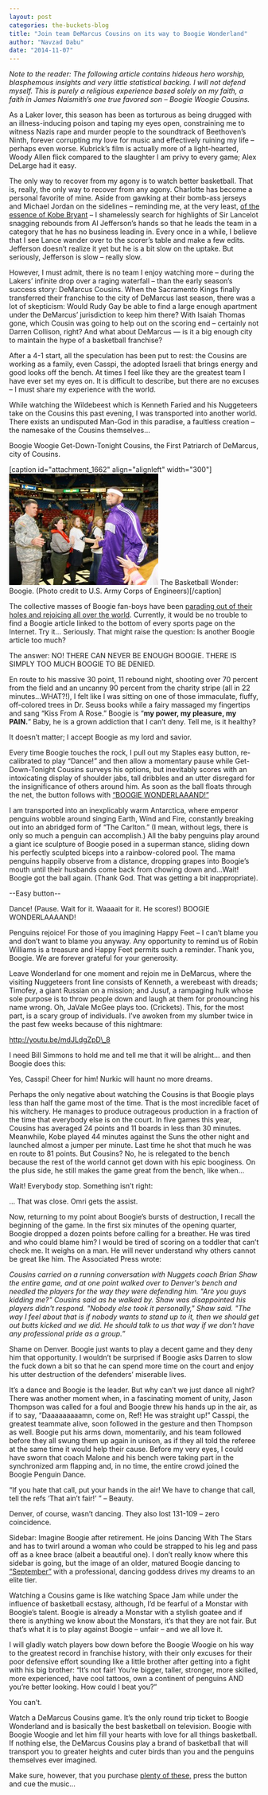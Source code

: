 ```yaml
---
layout: post
categories: the-buckets-blog
title: "Join team DeMarcus Cousins on its way to Boogie Wonderland"
author: "Navzad Dabu"
date: "2014-11-07"
---
```


_Note to the reader: The following article contains hideous hero worship, blasphemous insights and very little statistical backing. I will not defend myself. This is purely a religious experience based solely on my faith, a faith in James Naismith’s one true favored son – Boogie Woogie Cousins._

As a Laker lover, this season has been as torturous as being drugged with an illness-inducing poison and taping my eyes open, constraining me to witness Nazis rape and murder people to the soundtrack of Beethoven’s Ninth, forever corrupting my love for music and effectively ruining my life – perhaps even worse. Kubrick’s film is actually more of a light-hearted, Woody Allen flick compared to the slaughter I am privy to every game; Alex DeLarge had it easy.

The only way to recover from my agony is to watch better basketball. That is, really, the only way to recover from any agony. Charlotte has become a personal favorite of mine. Aside from gawking at their bomb-ass jerseys and Michael Jordan on the sidelines – reminding me, at the very least, [of the essence of Kobe Bryant](https://www.google.com/search?q=Kobe+Bryant+purple+jersey&client=firefox-a&hs=len&rls=org.mozilla:en-US:official&channel=sb&tbm=isch&imgil=cOjJ0KE-XyhGLM%253A%253Bch8zUA1rRKUJgM%253Bhttp%25253A%25252F%25252Flakers.topbuzz.com%25252Fgallery%25252Fv%25252Fkobe-bryant%25252FKobe%2525252BBryant%2525252Bsmiles%2525252Bin%2525252Ba%2525252Bpurple%2525252Broad%2525252Bjersey%2525252Bin%2525252BUtah.JPG.html&source=iu&pf=m&fir=cOjJ0KE-XyhGLM%253A%252Cch8zUA1rRKUJgM%252C_&usg=__pNjzWmUWRp7qxwO-z5o8vCrnvlk%3D&biw=1920&bih=943&ved=0CE0Qyjc&ei=M-pcVPSnAejZsAShlICACQ#facrc=_&imgdii=_&imgrc=cOjJ0KE-XyhGLM%253A%3Bch8zUA1rRKUJgM%3Bhttp%253A%252F%252Flakers.topbuzz.com%252Fgallery%252Fd%252F278286-2%252FKobe%252BBryant%252Bsmiles%252Bin%252Ba%252Bpurple%252Broad%252Bjersey%252Bin%252BUtah.JPG%3Bhttp%253A%252F%252Flakers.topbuzz.com%252Fgallery%252Fv%252Fkobe-bryant%252FKobe%252BBryant%252Bsmiles%252Bin%252Ba%252Bpurple%252Broad%252Bjersey%252Bin%252BUtah.JPG.html%3B436%3B640) – I shamelessly search for highlights of Sir Lancelot snagging rebounds from Al Jefferson’s hands so that he leads the team in a category that he has no business leading in. Every once in a while, I believe that I see Lance wander over to the scorer’s table and make a few edits. Jefferson doesn’t realize it yet but he is a bit slow on the uptake. But seriously, Jefferson is slow – really slow.

However, I must admit, there is no team I enjoy watching more – during the Lakers’ infinite drop over a raging waterfall – than the early season’s success story: DeMarcus Cousins. When the Sacramento Kings finally transferred their franchise to the city of DeMarcus last season, there was a lot of skepticism: Would Rudy Gay be able to find a large enough apartment under the DeMarcus’ jurisdiction to keep him there? With Isaiah Thomas gone, which Cousin was going to help out on the scoring end – certainly not Darren Collison, right? And what about DeMarcus — is it a big enough city to maintain the hype of a basketball franchise?

After a 4-1 start, all the speculation has been put to rest: the Cousins are working as a family, even Casspi, the adopted Israeli that brings energy and good looks off the bench. At times I feel like they are the greatest team I have ever set my eyes on. It is difficult to describe, but there are no excuses – I must share my experience with the world.

While watching the Wildebeest which is Kenneth Faried and his Nuggeteers take on the Cousins this past evening, I was transported into another world. There exists an undisputed Man-God in this paradise, a faultless creation – the namesake of the Cousins themselves…

Boogie Woogie Get-Down-Tonight Cousins, the First Patriarch of DeMarcus, city of Cousins.

\[caption id="attachment\_1662" align="alignleft" width="300"\][![The Wonder: Boogie. (Photo credit to U.S. Army Corps of Engineers)](/img/5178780075_67360ba288_z-300x224.jpg)](http://www.thehighscreen.com/wp-content/uploads/2014/11/5178780075_67360ba288_z-e1415376838501.jpg) The Basketball Wonder: Boogie. (Photo credit to U.S. Army Corps of Engineers)\[/caption\]

The collective masses of Boogie fan-boys have been [parading out of their holes and rejoicing all over the world](http://grantland.com/the-triangle/nba-shootaround-the-jazz-messengers/). Currently, it would be no trouble to find a Boogie article linked to the bottom of every sports page on the Internet. Try it… Seriously. That might raise the question: Is another Boogie article too much?

The answer: NO! THERE CAN NEVER BE ENOUGH BOOGIE. THERE IS SIMPLY TOO MUCH BOOGIE TO BE DENIED.

En route to his massive 30 point, 11 rebound night, shooting over 70 percent from the field and an uncanny 90 percent from the charity stripe (all in 22 minutes…WHAT?!), I felt like I was sitting on one of those immaculate, fluffy, off-colored trees in Dr. Seuss books while a fairy massaged my fingertips and sang “Kiss From A Rose.” Boogie is “**my power, my pleasure, my PAIN.**” Baby, he is a grown addiction that I can’t deny. Tell me, is it healthy?

It doesn’t matter; I accept Boogie as my lord and savior.

Every time Boogie touches the rock, I pull out my Staples easy button, re-calibrated to play “Dance!” and then allow a momentary pause while Get-Down-Tonight Cousins surveys his options, but inevitably scores with an intoxicating display of shoulder jabs, tall dribbles and an utter disregard for the insignificance of others around him. As soon as the ball floats through the net, the button follows with [“BOOGIE WONDERLAAAND!”](http://grantland.com/the-triangle/bill-and-jalens-2014-15-nba-preview-sacramento-kings/)

I am transported into an inexplicably warm Antarctica, where emperor penguins wobble around singing Earth, Wind and Fire, constantly breaking out into an abridged form of “The Carlton.” (I mean, without legs, there is only so much a penguin can accomplish.) All the baby penguins play around a giant ice sculpture of Boogie posed in a superman stance, sliding down his perfectly sculpted biceps into a rainbow-colored pool. The mama penguins happily observe from a distance, dropping grapes into Boogie’s mouth until their husbands come back from chowing down and…Wait! Boogie got the ball again. (Thank God. That was getting a bit inappropriate).

\--Easy button--

Dance! (Pause. Wait for it. Waaaait for it. He scores!) BOOGIE WONDERLAAAAND!

Penguins rejoice! For those of you imagining Happy Feet – I can’t blame you and don’t want to blame you anyway. Any opportunity to remind us of Robin Williams is a treasure and Happy Feet permits such a reminder. Thank you, Boogie. We are forever grateful for your generosity.

Leave Wonderland for one moment and rejoin me in DeMarcus, where the visiting Nuggeteers front line consists of Kenneth, a werebeast with dreads; Timofey, a giant Russian on a mission; and Jusuf, a rampaging hulk whose sole purpose is to throw people down and laugh at them for pronouncing his name wrong. Oh, JaVale McGee plays too. (Crickets). This, for the most part, is a scary group of individuals. I’ve awoken from my slumber twice in the past few weeks because of this nightmare:

http://youtu.be/mdJLdgZpD\_8

I need Bill Simmons to hold me and tell me that it will be alright... and then Boogie does this:

Yes, Casspi! Cheer for him! Nurkic will haunt no more dreams.

Perhaps the only negative about watching the Cousins is that Boogie plays less than half the game most of the time. That is the most incredible facet of his witchery. He manages to produce outrageous production in a fraction of the time that everybody else is on the court. In five games this year, Cousins has averaged 24 points and 11 boards in less than 30 minutes. Meanwhile, Kobe played 44 minutes against the Suns the other night and launched almost a jumper per minute. Last time he shot that much he was en route to 81 points. But Cousins? No, he is relegated to the bench because the rest of the world cannot get down with his epic booginess. On the plus side, he still makes the game great from the bench, like when…

Wait! Everybody stop. Something isn’t right:

… That was close. Omri gets the assist.

Now, returning to my point about Boogie’s bursts of destruction, I recall the beginning of the game. In the first six minutes of the opening quarter, Boogie dropped a dozen points before calling for a breather. He was tired and who could blame him? I would be tired of scoring on a toddler that can’t check me. It weighs on a man. He will never understand why others cannot be great like him. The Associated Press wrote:

_Cousins carried on a running conversation with Nuggets coach Brian Shaw the entire game, and at one point walked over to Denver's bench and needled the players for the way they were defending him. "Are you guys kidding me?" Cousins said as he walked by. Shaw was disappointed his players didn't respond. "Nobody else took it personally," Shaw said. "The way I feel about that is if nobody wants to stand up to it, then we should get out butts kicked and we did. He should talk to us that way if we don't have any professional pride as a group.”_

Shame on Denver. Boogie just wants to play a decent game and they deny him that opportunity. I wouldn’t be surprised if Boogie asks Darren to slow the fuck down a bit so that he can spend more time on the court and enjoy his utter destruction of the defenders’ miserable lives.

It’s a dance and Boogie is the leader. But why can’t we just dance all night? There was another moment when, in a fascinating moment of unity, Jason Thompson was called for a foul and Boogie threw his hands up in the air, as if to say, “Daaaaaaaaamn, come on, Ref! He was straight up!” Casspi, the greatest teammate alive, soon followed in the gesture and then Thompson as well. Boogie put his arms down, momentarily, and his team followed before they all swung them up again in unison, as if they all told the referee at the same time it would help their cause. Before my very eyes, I could have sworn that coach Malone and his bench were taking part in the synchronized arm flapping and, in no time, the entire crowd joined the Boogie Penguin Dance.

“If you hate that call, put your hands in the air! We have to change that call, tell the refs ‘That ain’t fair!’ ” – Beauty.

Denver, of course, wasn’t dancing. They also lost 131-109 – zero coincidence.

Sidebar: Imagine Boogie after retirement. He joins Dancing With The Stars and has to twirl around a woman who could be strapped to his leg and pass off as a knee brace (albeit a beautiful one). I don’t really know where this sidebar is going, but the image of an older, matured Boogie dancing to [“September”](https://www.youtube.com/watch?v=XQf9dtrc26A) with a professional, dancing goddess drives my dreams to an elite tier.

Watching a Cousins game is like watching Space Jam while under the influence of basketball ecstasy, although, I’d be fearful of a Monstar with Boogie’s talent. Boogie is already a Monstar with a stylish goatee and if there is anything we know about the Monstars, it’s that they are not fair. But that’s what it is to play against Boogie – unfair – and we all love it.

I will gladly watch players bow down before the Boogie Woogie on his way to the greatest record in franchise history, with their only excuses for their poor defensive effort sounding like a little brother after getting into a fight with his big brother: “It’s not fair! You’re bigger, taller, stronger, more skilled, more experienced, have cool tattoos, own a continent of penguins AND you’re better looking. How could I beat you?”

You can’t.

Watch a DeMarcus Cousins game. It’s the only round trip ticket to Boogie Wonderland and is basically the best basketball on television. Boogie with Boogie Woogie and let him fill your hearts with love for all things basketball. If nothing else, the DeMarcus Cousins play a brand of basketball that will transport you to greater heights and cuter birds than you and the penguins themselves ever imagined.

Make sure, however, that you purchase [plenty of these,](http://www.staples.com/Staples-Easy-Button/product_606396) press the button and cue the music...


